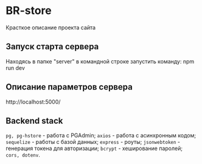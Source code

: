 # BR-store
Красткое описание проекта сайта

## Запуск старта сервера
Находясь в папке "server" в командной строке запустить команду: 
npm run dev

## Описание параметров сервера
http://localhost:5000/

## Backend stack
`pg, pg-hstore` - работа с PGAdmin; 
        `axios` - работа с асинхронным кодом; 
    `sequelize` - работы с базой данных; 
      `express` - роуты; 
 `jsonwebtoken` - генерация токена для авторизации; 
       `bcrypt` - хеширование паролей; 
       `cors, dotenv`. 
  
